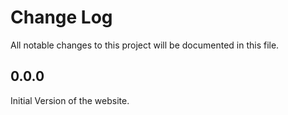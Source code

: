 # Change Log

All notable changes to this project will be documented in this file.

## 0.0.0

Initial Version of the website.